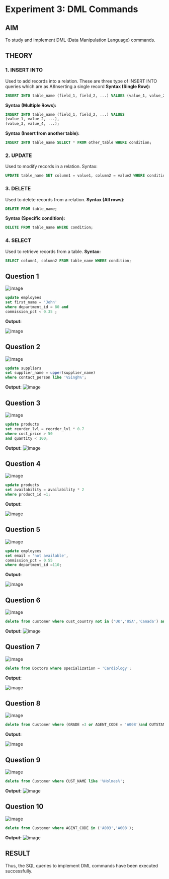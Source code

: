 # Experiment 3: DML Commands

## AIM
To study and implement DML (Data Manipulation Language) commands.

## THEORY

### 1. INSERT INTO
Used to add records into a relation.
These are three type of INSERT INTO queries which are as
A)Inserting a single record
**Syntax (Single Row):**
```sql
INSERT INTO table_name (field_1, field_2, ...) VALUES (value_1, value_2, ...);
```
**Syntax (Multiple Rows):**
```sql
INSERT INTO table_name (field_1, field_2, ...) VALUES
(value_1, value_2, ...),
(value_3, value_4, ...);
```
**Syntax (Insert from another table):**
```sql
INSERT INTO table_name SELECT * FROM other_table WHERE condition;
```
### 2. UPDATE
Used to modify records in a relation.
Syntax:
```sql
UPDATE table_name SET column1 = value1, column2 = value2 WHERE condition;
```
### 3. DELETE
Used to delete records from a relation.
**Syntax (All rows):**
```sql
DELETE FROM table_name;
```
**Syntax (Specific condition):**
```sql
DELETE FROM table_name WHERE condition;
```
### 4. SELECT
Used to retrieve records from a table.
**Syntax:**
```sql
SELECT column1, column2 FROM table_name WHERE condition;
```
**Question 1**
--
![image](https://github.com/user-attachments/assets/610ac1e9-da05-493f-9058-82bb879ccdfe)

```sql
update employees
set first_name = 'John'
where department_id = 80 and 
commission_pct < 0.35 ;
```

**Output:**

![image](https://github.com/user-attachments/assets/127b23d4-f0f1-487f-962d-e61b7d309230)


**Question 2**
---
![image](https://github.com/user-attachments/assets/cc4d3b47-b265-4087-b503-6a7c1c9b2b15)

```sql
update suppliers
set supplier_name = upper(supplier_name)
where contact_person like '%Singh%';
```

**Output:**
![image](https://github.com/user-attachments/assets/e96c315f-1ebb-4eb5-85ec-ff14c40781c2)


**Question 3**
---
![image](https://github.com/user-attachments/assets/cad41593-7508-4900-8a59-8dc9a9d07165)


```sql
update products 
set reorder_lvl = reorder_lvl * 0.7
where cost_price > 50
and quantity < 100;
```

**Output:**
![image](https://github.com/user-attachments/assets/6ed47a08-a5ce-4355-8541-daca64a3b218)


**Question 4**
---
![image](https://github.com/user-attachments/assets/44b7f809-87ce-4585-88cf-2ae6ca17cd6e)


```sql
update products 
set availability = availability * 2
where product_id =1;
```

**Output:**

![image](https://github.com/user-attachments/assets/b3eb1bed-c77b-4779-a19f-1dbefdd020d3)


**Question 5**
---
![image](https://github.com/user-attachments/assets/e9266bad-a178-44d6-b312-c52977189a09)


```sql
update employees
set email = 'not available',
commission_pct = 0.55
where department_id =110;
```

**Output:**

![image](https://github.com/user-attachments/assets/fb135b6f-20cd-45b1-bf38-abb79b9595cd)


**Question 6**
---
![image](https://github.com/user-attachments/assets/e344a610-7e58-41d4-ae80-028b614f7897)


```sql
delete from customer where cust_country not in ('UK','USA','Canada') and grade >= 3;
```

**Output:**
![image](https://github.com/user-attachments/assets/22384a10-602e-428c-b8c9-4ed6b71606f9)

**Question 7**
---
![image](https://github.com/user-attachments/assets/400b5a08-1897-4f7f-b6d7-4661565476d1)


```sql
delete from Doctors where specialization = 'Cardiology';
```

**Output:**

![image](https://github.com/user-attachments/assets/c98b4e6b-eb9f-4e07-9624-d93f49305170)


**Question 8**
---
![image](https://github.com/user-attachments/assets/38f1330c-dfb8-4e76-8ce0-04d00eaf8f20)


```sql
delete from Customer where (GRADE =3 or AGENT_CODE = 'A008')and OUTSTANDING_AMT < 5000;
```

**Output:**

![image](https://github.com/user-attachments/assets/dca2efac-405d-4769-acc2-e27ddce76949)

**Question 9**
---

![image](https://github.com/user-attachments/assets/18c3e210-39e5-47af-93fe-8cbfa3234106)

```sql
delete from Customer where CUST_NAME like '%Holmes%';
```

**Output:**
![image](https://github.com/user-attachments/assets/fff07a44-0b7f-402a-92ed-5e3ef7f18093)

**Question 10**
---
![image](https://github.com/user-attachments/assets/2f455271-739b-443b-aa56-360351e841ae)


```sql
delete from Customer where AGENT_CODE in ('A003','A008');
```

**Output:**
![image](https://github.com/user-attachments/assets/1bddad8d-adb8-4882-9833-4d8e72e2f4d2)


## RESULT
Thus, the SQL queries to implement DML commands have been executed successfully.
